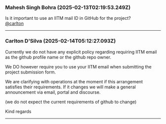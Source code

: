 ### Mahesh Singh Bohra  (2025-02-13T02:19:53.249Z)

Is it important to use an IITM mail ID in GitHub for the project?  
[@carlton](/u/carlton)


---
### Carlton D'Silva (2025-02-14T05:12:27.093Z)

Currently we do not have any explicit policy regarding requiring IITM email as
the github profile name or the github repo owner.

We DO however require you to use your IITM email when submitting the project
submission form.

We are clarifying with operations at the moment if this arrangement satisfies
their requirements. If it changes we will make a general announcement via
email, portal and discourse.

(we do not expect the current requirements of github to change)

Kind regards


---
